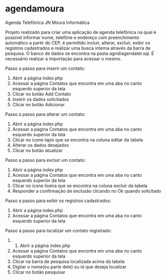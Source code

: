# agendamoura
Agenda Telefônica JN Moura Informática 

Projeto realizado para criar uma aplicação de agenda telefônica na qual é possível informar nome, telefône e endereço com preenchimento automático a partir do CEP,  é permitido incluir, alterar, excluir, exibir os registros cadastrados e realizar uma busca interna através da barra de pesquisa.
O banco de dados se encontra na pasta agnd/agendatel.sql.
É necessário realizar a importação para acessar o mesmo.

Passo a passo para inserir um contato:
1. Abrir a página index.php
2. Acessar a página Contatos que encontra em uma aba no canto esquerdo superior da tela
3. Clicar no botão Add Contato
4. Inserir os dados solicitados
5. Clicar no botão Adicionar

Passo a passo para alterar um contato:
1. Abrir a página index.php
2. Acessar a página Contatos que encontra em uma aba no canto esquerdo superior da tela
3. Clicar no icone lapis que se encontra na coluna editar da tabela
4. Alterar os dados desejados
5. Clicar no botão atualizar

Passo a passo para excluir um contato:
1. Abrir a página index.php
2. Acessar a página Contatos que encontra em uma aba no canto esquerdo superior da tela
3. Clicar no icone lixeira que se encontra na coluna excluir da tabela
4. Responder a confirmação de exclusão clicando no Ok quando solicitado

Passo a passo para exibir os registros cadastrados:
1. Abrir a página index.php
2. Acessar a página Contatos que encontra em uma aba no canto esquerdo superior da tela

Passo a passo para localizar um contato registrado:
1. 1. Abrir a página index.php
2. Acessar a página Contatos que encontra em uma aba no canto esquerdo superior da tela
3. Clicar na barra de pesquisa localizada acima da tabela
4. Digitar o nome(ou parte dele) ou id que deseja localizar
5. Clicar no botão pesquisar
